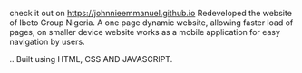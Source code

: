 check it out on https://johnnieemmanuel.github.io
Redeveloped the website of Ibeto Group Nigeria.
A one page dynamic website, allowing faster load of pages, on smaller device website works as a mobile application for easy navigation by users.

.. Built using HTML, CSS AND JAVASCRIPT.
